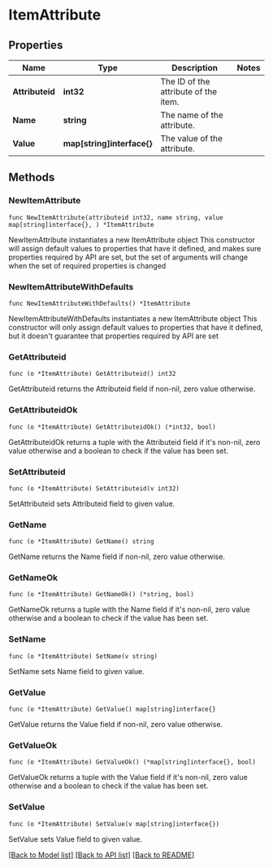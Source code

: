 # ItemAttribute

## Properties

Name | Type | Description | Notes
------------ | ------------- | ------------- | -------------
**Attributeid** | **int32** | The ID of the attribute of the item. | 
**Name** | **string** | The name of the attribute. | 
**Value** | **map[string]interface{}** | The value of the attribute. | 

## Methods

### NewItemAttribute

`func NewItemAttribute(attributeid int32, name string, value map[string]interface{}, ) *ItemAttribute`

NewItemAttribute instantiates a new ItemAttribute object
This constructor will assign default values to properties that have it defined,
and makes sure properties required by API are set, but the set of arguments
will change when the set of required properties is changed

### NewItemAttributeWithDefaults

`func NewItemAttributeWithDefaults() *ItemAttribute`

NewItemAttributeWithDefaults instantiates a new ItemAttribute object
This constructor will only assign default values to properties that have it defined,
but it doesn't guarantee that properties required by API are set

### GetAttributeid

`func (o *ItemAttribute) GetAttributeid() int32`

GetAttributeid returns the Attributeid field if non-nil, zero value otherwise.

### GetAttributeidOk

`func (o *ItemAttribute) GetAttributeidOk() (*int32, bool)`

GetAttributeidOk returns a tuple with the Attributeid field if it's non-nil, zero value otherwise
and a boolean to check if the value has been set.

### SetAttributeid

`func (o *ItemAttribute) SetAttributeid(v int32)`

SetAttributeid sets Attributeid field to given value.


### GetName

`func (o *ItemAttribute) GetName() string`

GetName returns the Name field if non-nil, zero value otherwise.

### GetNameOk

`func (o *ItemAttribute) GetNameOk() (*string, bool)`

GetNameOk returns a tuple with the Name field if it's non-nil, zero value otherwise
and a boolean to check if the value has been set.

### SetName

`func (o *ItemAttribute) SetName(v string)`

SetName sets Name field to given value.


### GetValue

`func (o *ItemAttribute) GetValue() map[string]interface{}`

GetValue returns the Value field if non-nil, zero value otherwise.

### GetValueOk

`func (o *ItemAttribute) GetValueOk() (*map[string]interface{}, bool)`

GetValueOk returns a tuple with the Value field if it's non-nil, zero value otherwise
and a boolean to check if the value has been set.

### SetValue

`func (o *ItemAttribute) SetValue(v map[string]interface{})`

SetValue sets Value field to given value.



[[Back to Model list]](../README.md#documentation-for-models) [[Back to API list]](../README.md#documentation-for-api-endpoints) [[Back to README]](../README.md)


